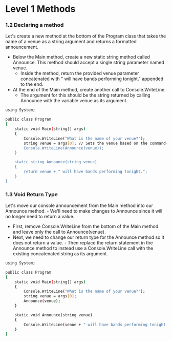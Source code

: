 # Level 1 Methods

### 1.2 Declaring a method
Let's create a new method at the bottom of the Program class that takes the name of a venue as a string argument and returns a formatted announcement.
- Below the Main method, create a new static string method called Announce. This method should accept a single string parameter named venue.
     - Inside the method, return the provided venue parameter concatenated with " will have bands performing tonight." appended to the end.
- At the end of the Main method, create another call to Console.WriteLine.
     - The argument for this should be the string returned by calling Announce with the variable venue as its argument.
```sh
using System;

public class Program
{
    static void Main(string[] args)
    {
        Console.WriteLine("What is the name of your venue?");
        string venue = args[0]; // Sets the venue based on the command-line argument. We'll cover arrays in Level 3!
        Console.WriteLine(Announce(venue));
    }

    static string Announce(string venue)
    {
        return venue + " will have bands performing tonight.";
    }
}
```

### 1.3 Void Return Type

Let's move our console announcement from the Main method into our Announce method. 
      - We'll need to make changes to Announce since it will no longer need to return a value.
- First, remove Console.WriteLine from the bottom of the Main method and leave only the call to Announce(venue).
- Next, we need to change our return type for the Announce method so it does not return a value. 
      - Then replace the return statement in the Announce method to instead use a Console.WriteLine call with the existing concatenated string as its argument.

```sh
using System;

public class Program
{
    static void Main(string[] args)
    {
        Console.WriteLine("What is the name of your venue?");
        string venue = args[0];
        Announce(venue);
    }

    static void Announce(string venue)
    {
        Console.WriteLine(venue + " will have bands performing tonight.");
    }
}
```
